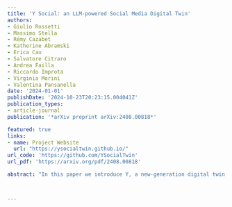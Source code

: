 ```yaml
---
title: 'Y Social: an LLM-powered Social Media Digital Twin'
authors:
- Giulio Rossetti
- Massimo Stella
- Rémy Cazabet
- Katherine Abramski
- Erica Cau
- Salvatore Citraro
- Andrea Failla
- Riccardo Improta
- Virginia Morini
- Valentina Pansanella
date: '2024-01-01'
publishDate: '2024-10-23T20:23:15.004041Z'
publication_types:
- article-journal
publication: '*arXiv preprint arXiv:2408.00818*'

featured: true
links:
- name: Project Website
  url: "https://ysocialtwin.github.io/"
url_code: 'https://github.com/YSocialTwin'
url_pdf: 'https://arxiv.org/pdf/2408.00818'

abstract: "In this paper we introduce Y, a new-generation digital twin designed to replicate an online social media platform. Digital twins are virtual replicas of physical systems that allow for advanced analyses and experimentation. In the case of social media, a digital twin such as Y provides a powerful tool for researchers to simulate and understand complex online interactions. Y leverages state-of-the-art Large Language Models (LLMs) to replicate sophisticated agent behaviors, enabling accurate simulations of user interactions, content dissemination, and network dynamics. By integrating these aspects, Y offers valuable insights into user engagement, information spread, and the impact of platform policies. Moreover, the integration of LLMs allows Y to generate nuanced textual content and predict user responses, facilitating the study of emergent phenomena in online environments. To better characterize the proposed digital twin, in this paper we describe the rationale behind its implementation, provide examples of the analyses that can be performed on the data it enables to be generated, and discuss its relevance for multidisciplinary research."



---
```

